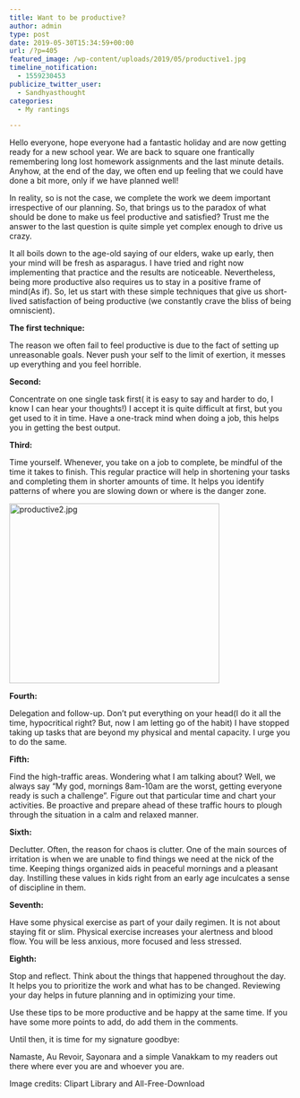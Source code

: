 ```yaml
---
title: Want to be productive?
author: admin
type: post
date: 2019-05-30T15:34:59+00:00
url: /?p=405
featured_image: /wp-content/uploads/2019/05/productive1.jpg
timeline_notification:
  - 1559230453
publicize_twitter_user:
  - Sandhyasthought
categories:
  - My rantings

---
```

Hello everyone, hope everyone had a fantastic holiday and are now getting ready for a new school year. We are back to square one frantically remembering long lost homework assignments and the last minute details. Anyhow, at the end of the day, we often end up feeling that we could have done a bit more, only if we have planned well!

In reality, so is not the case, we complete the work we deem important irrespective of our planning. So, that brings us to the paradox of what should be done to make us feel productive and satisfied? Trust me the answer to the last question is quite simple yet complex enough to drive us crazy.

It all boils down to the age-old saying of our elders, wake up early, then your mind will be fresh as asparagus. I have tried and right now implementing that practice and the results are noticeable. Nevertheless, being more productive also requires us to stay in a positive frame of mind(As if). So, let us start with these simple techniques that give us short-lived satisfaction of being productive (we constantly crave the bliss of being omniscient).

**The first technique:**

The reason we often fail to feel productive is due to the fact of setting up unreasonable goals. Never push your self to the limit of exertion, it messes up everything and you feel horrible.

**Second:**

Concentrate on one single task first( it is easy to say and harder to do, I know I can hear your thoughts!) I accept it is quite difficult at first, but you get used to it in time. Have a one-track mind when doing a job, this helps you in getting the best output.

**Third:**

Time yourself. Whenever, you take on a job to complete, be mindful of the time it takes to finish. This regular practice will help in shortening your tasks and completing them in shorter amounts of time. It helps you identify patterns of where you are slowing down or where is the danger zone.

<img class="wp-image-415 aligncenter" src="http://wp.docker.localhost:8000/wp-content/uploads/2019/05/productive2.jpg" alt="productive2.jpg" width="375" height="321" />

**Fourth:**

Delegation and follow-up. Don&#8217;t put everything on your head(I do it all the time, hypocritical right? But, now I am letting go of the habit) I have stopped taking up tasks that are beyond my physical and mental capacity. I urge you to do the same.

**Fifth:**

Find the high-traffic areas. Wondering what I am talking about? Well, we always say &#8220;My god, mornings 8am-10am are the worst, getting everyone ready is such a challenge&#8221;. Figure out that particular time and chart your activities. Be proactive and prepare ahead of these traffic hours to plough through the situation in a calm and relaxed manner.

**Sixth:**

Declutter. Often, the reason for chaos is clutter. One of the main sources of irritation is when we are unable to find things we need at the nick of the time. Keeping things organized aids in peaceful mornings and a pleasant day. Instilling these values in kids right from an early age inculcates a sense of discipline in them.

**Seventh:**

Have some physical exercise as part of your daily regimen. It is not about staying fit or slim. Physical exercise increases your alertness and blood flow. You will be less anxious, more focused and less stressed.

**Eighth:**

Stop and reflect. Think about the things that happened throughout the day. It helps you to prioritize the work and what has to be changed. Reviewing your day helps in future planning and in optimizing your time.

Use these tips to be more productive and be happy at the same time. If you have some more points to add, do add them in the comments.

Until then, it is time for my signature goodbye:

Namaste, Au Revoir, Sayonara and a simple Vanakkam to my readers out there where ever you are and whoever you are.

Image credits: Clipart Library and All-Free-Download